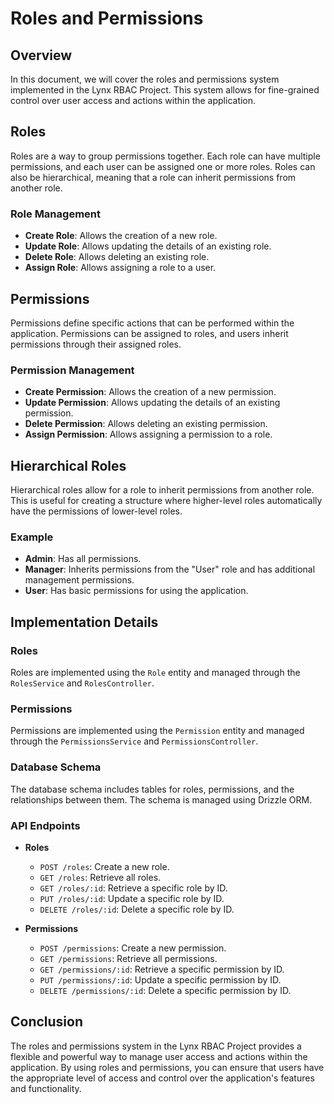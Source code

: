 # Roles and Permissions

## Overview

In this document, we will cover the roles and permissions system implemented in the Lynx RBAC Project. This system allows for fine-grained control over user access and actions within the application.

## Roles

Roles are a way to group permissions together. Each role can have multiple permissions, and each user can be assigned one or more roles. Roles can also be hierarchical, meaning that a role can inherit permissions from another role.

### Role Management

- **Create Role**: Allows the creation of a new role.
- **Update Role**: Allows updating the details of an existing role.
- **Delete Role**: Allows deleting an existing role.
- **Assign Role**: Allows assigning a role to a user.

## Permissions

Permissions define specific actions that can be performed within the application. Permissions can be assigned to roles, and users inherit permissions through their assigned roles.

### Permission Management

- **Create Permission**: Allows the creation of a new permission.
- **Update Permission**: Allows updating the details of an existing permission.
- **Delete Permission**: Allows deleting an existing permission.
- **Assign Permission**: Allows assigning a permission to a role.

## Hierarchical Roles

Hierarchical roles allow for a role to inherit permissions from another role. This is useful for creating a structure where higher-level roles automatically have the permissions of lower-level roles.

### Example

- **Admin**: Has all permissions.
- **Manager**: Inherits permissions from the "User" role and has additional management permissions.
- **User**: Has basic permissions for using the application.

## Implementation Details

### Roles

Roles are implemented using the `Role` entity and managed through the `RolesService` and `RolesController`.

### Permissions

Permissions are implemented using the `Permission` entity and managed through the `PermissionsService` and `PermissionsController`.

### Database Schema

The database schema includes tables for roles, permissions, and the relationships between them. The schema is managed using Drizzle ORM.

### API Endpoints

- **Roles**
  - `POST /roles`: Create a new role.
  - `GET /roles`: Retrieve all roles.
  - `GET /roles/:id`: Retrieve a specific role by ID.
  - `PUT /roles/:id`: Update a specific role by ID.
  - `DELETE /roles/:id`: Delete a specific role by ID.

- **Permissions**
  - `POST /permissions`: Create a new permission.
  - `GET /permissions`: Retrieve all permissions.
  - `GET /permissions/:id`: Retrieve a specific permission by ID.
  - `PUT /permissions/:id`: Update a specific permission by ID.
  - `DELETE /permissions/:id`: Delete a specific permission by ID.

## Conclusion

The roles and permissions system in the Lynx RBAC Project provides a flexible and powerful way to manage user access and actions within the application. By using roles and permissions, you can ensure that users have the appropriate level of access and control over the application's features and functionality.

